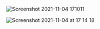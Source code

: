 ![Screenshot 2021-11-04 171011](https://user-images.githubusercontent.com/89110625/140287418-df0c704f-d925-4dc3-861e-c863af1adba2.png)

![Screenshot 2021-11-04 at 17 14 18](https://user-images.githubusercontent.com/89110625/140288017-d5663da9-e9db-4265-9714-3f3facadd6b3.png)
